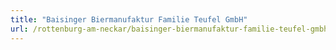 ```yaml
---
title: "Baisinger Biermanufaktur Familie Teufel GmbH"
url: /rottenburg-am-neckar/baisinger-biermanufaktur-familie-teufel-gmbh/
---
```

